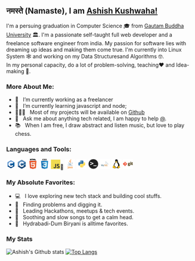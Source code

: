 ## नमस्ते (Namaste), I am [Ashish Kushwaha!](https://ashish-kus.github.io/myCard/)


I'm a persuing graduation in Computer Science 🎓 from [Gautam Buddha University](https://www.gbu.ac.in/) 🏛. I'm a passionate self-taught full web developer and a freelance software engineer from india. My passion for software lies with dreaming up ideas and making them come true. I'm currently into Linux System 🕸️ and working on my Data Structuresand Algorithms 🤓.<br>
In my personal capacity, do a lot of problem-solving, teaching❤️  and Idea-making 🧠.


### More About Me:

- 🔭 &nbsp; I’m currently working as a freelancer
- 🌱 &nbsp; I’m currently learning javascript and node; 
- 👨🏻‍💻 &nbsp; Most of my projects will be available on [Github](https://github.com/ashish-kus/)
- 💬 &nbsp; Ask me about anything tech related, I am happy to help [@](https://github.com/ashish-kus/).
- 📚 &nbsp; When I am free, I draw abstract and listen music, but love to play chess.



### Languages and Tools:

<code><img height="25" src="https://raw.githubusercontent.com/github/explore/80688e429a7d4ef2fca1e82350fe8e3517d3494d/topics/c/c.png" alt="css"></code>
<code><img height="25" src="https://raw.githubusercontent.com/github/explore/80688e429a7d4ef2fca1e82350fe8e3517d3494d/topics/cpp/cpp.png" alt="cpp"></code>
<code><img height="27" src="https://raw.githubusercontent.com/github/explore/80688e429a7d4ef2fca1e82350fe8e3517d3494d/topics/html/html.png" alt="html"></code>
<code><img height="27" src="https://raw.githubusercontent.com/github/explore/80688e429a7d4ef2fca1e82350fe8e3517d3494d/topics/css/css.png" alt="html5"></code>
<code><img height="25" src="https://raw.githubusercontent.com/github/explore/80688e429a7d4ef2fca1e82350fe8e3517d3494d/topics/javascript/javascript.png" alt="javascript"></code>
<code><img height="27" src="https://raw.githubusercontent.com/github/explore/80688e429a7d4ef2fca1e82350fe8e3517d3494d/topics/java/java.png" alt="python"></code>
<code><img height="27" src="https://raw.githubusercontent.com/github/explore/80688e429a7d4ef2fca1e82350fe8e3517d3494d/topics/python/python.png" alt="python"></code>
<code><img height="27" src="https://raw.githubusercontent.com/github/explore/80688e429a7d4ef2fca1e82350fe8e3517d3494d/topics/terminal/terminal.png" alt="terminal"></code>
<code><img height="27" src="https://raw.githubusercontent.com/github/explore/80688e429a7d4ef2fca1e82350fe8e3517d3494d/topics/mysql/mysql.png" alt="mysql"></code>
<code><img height="27" src="https://raw.githubusercontent.com/github/explore/80688e429a7d4ef2fca1e82350fe8e3517d3494d/topics/linux/linux.png" alt="linux"></code>
<code><img height="27" src="https://raw.githubusercontent.com/github/explore/80688e429a7d4ef2fca1e82350fe8e3517d3494d/topics/git/git.png" alt="git"></code>
### My Absolute Favorites:

- 💻 &nbsp; I love exploring new tech stack and building cool stuffs.
- 📰 &nbsp; Finding problems and digging it.
- 🍕 &nbsp; Leading Hackathons, meetups & tech events.
- 🎵 &nbsp; Soothing and slow songs to get a calm head.
- 🍲 &nbsp; Hydrabadi-Dum Biryani is alltime favorites.

### My Stats
![Ashish's Github stats](https://github-readme-stats.vercel.app/api?username=ashish-kus&show_icons=true)
[![Top Langs](https://github-readme-stats.vercel.app/api/top-langs/?username=ashish-kus)](https://github.com/anuraghazra/github-readme-stats)
